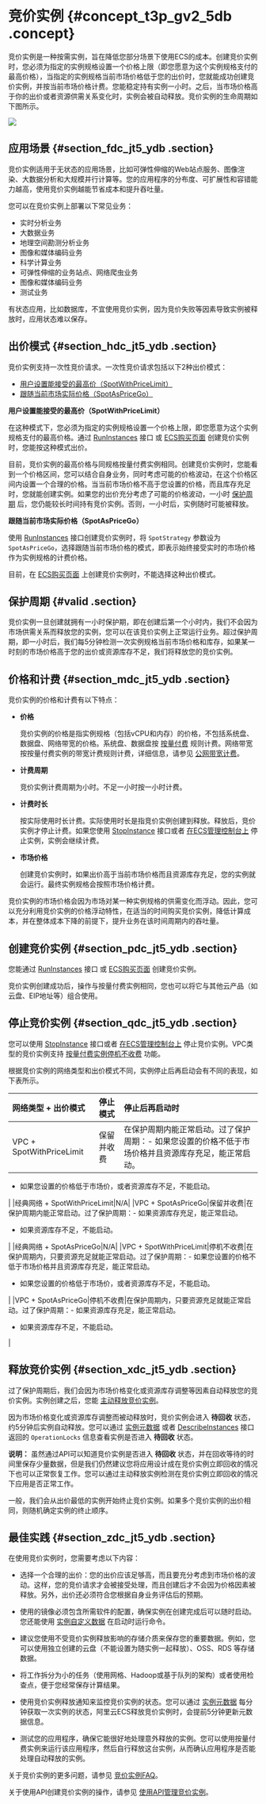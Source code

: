# 竞价实例 {#concept_t3p_gv2_5db .concept}

竞价实例是一种按需实例，旨在降低您部分场景下使用ECS的成本。创建竞价实例时，您必须为指定的实例规格设置一个价格上限（即您愿意为这个实例规格支付的最高价格），当指定的实例规格当前市场价格低于您的出价时，您就能成功创建竞价实例，并按当前市场价格计费。您能稳定持有实例一小时。之后，当市场价格高于你的出价或者资源供需关系变化时，实例会被自动释放。竞价实例的生命周期如下图所示。

![](http://static-aliyun-doc.oss-cn-hangzhou.aliyuncs.com/assets/img/9552/5106_zh-CN.png)

## 应用场景 {#section_fdc_jt5_ydb .section}

竞价实例适用于无状态的应用场景，比如可弹性伸缩的Web站点服务、图像渲染、大数据分析和大规模并行计算等。您的应用程序的分布度、可扩展性和容错能力越高，使用竞价实例越能节省成本和提升吞吐量。

您可以在竞价实例上部署以下常见业务：

-   实时分析业务
-   大数据业务
-   地理空间勘测分析业务
-   图像和媒体编码业务
-   科学计算业务
-   可弹性伸缩的业务站点、网络爬虫业务
-   图像和媒体编码业务
-   测试业务

有状态应用，比如数据库，不宜使用竞价实例，因为竞价失败等因素导致实例被释放时，应用状态难以保存。

## 出价模式 {#section_hdc_jt5_ydb .section}

竞价实例支持一次性竞价请求。一次性竞价请求包括以下2种出价模式：

-   [用户设置能接受的最高价（SpotWithPriceLimit）](#SpotWithPriceLimit)
-   [跟随当前市场实际价格（SpotAsPriceGo）](#SpotAsPriceGo)

**用户设置能接受的最高价（SpotWithPriceLimit）**

在这种模式下，您必须为指定的实例规格设置一个价格上限，即您愿意为这个实例规格支付的最高价格。通过 [RunInstances](../../../../cn.zh-CN/API参考/实例/RunInstances.md#) 接口 或 [ECS购买页面](../../../../cn.zh-CN/用户指南/实例/创建实例/创建竞价实例.md#) 创建竞价实例时，您能按这种模式出价。

目前，竞价实例的最高价格与同规格按量付费实例相同。创建竞价实例时，您能看到一个价格区间，您可以结合自身业务，同时考虑可能的价格波动，在这个价格区间内设置一个合理的价格。当当前市场价格不高于您设置的价格，而且库存充足时，您就能创建实例。如果您的出价充分考虑了可能的价格波动，一小时 [保护周期](#valid) 后，您仍能较长时间持有竞价实例。否则，一小时后，实例随时可能被释放。

**跟随当前市场实际价格（SpotAsPriceGo）**

使用 [RunInstances](../../../../cn.zh-CN/API参考/实例/RunInstances.md#) 接口创建竞价实例时，将 `SpotStrategy` 参数设为 `SpotAsPriceGo`，选择跟随当前市场价格的模式，即表示始终接受实时的市场价格作为实例规格的计费价格。

目前，在 [ECS购买页面](../../../../cn.zh-CN/用户指南/实例/创建实例/创建竞价实例.md#) 上创建竞价实例时，不能选择这种出价模式。

## 保护周期 {#valid .section}

竞价实例一旦创建就拥有一小时保护期，即在创建后第一个小时内，我们不会因为市场供需关系而释放您的实例，您可以在该竞价实例上正常运行业务。超过保护周期，即一小时后，我们每5分钟检测一次实例规格当前市场价格和库存，如果某一时刻的市场价格高于您的出价或资源库存不足，我们将释放您的竞价实例。

## 价格和计费 {#section_mdc_jt5_ydb .section}

竞价实例的价格和计费有以下特点：

-   **价格** 

    竞价实例的价格是指实例规格（包括vCPU和内存）的价格，不包括系统盘、数据盘、网络带宽的价格。系统盘、数据盘按 [按量付费](../../../../cn.zh-CN/产品定价/按量付费.md#) 规则计费。网络带宽按按量付费实例的带宽计费规则计费，详细信息，请参见 [公网带宽计费](../../../../cn.zh-CN/产品定价/公网带宽计费.md#)。

-   **计费周期** 

    竞价实例计费周期为小时。不足一小时按一小时计费。

-   **计费时长** 

    按实际使用时长计费。实际使用时长是指竞价实例创建到释放。释放后，竞价实例才停止计费。如果您使用 [StopInstance](../../../../cn.zh-CN/API参考/实例/StopInstance.md#) 接口或者 [在ECS管理控制台上](../../../../cn.zh-CN/用户指南/实例/启动或停止实例.md#) 停止实例，实例会继续计费。

-   **市场价格** 

    创建竞价实例时，如果出价高于当前市场价格而且资源库存充足，您的实例就会运行。最终实例规格会按照市场价格计费。


竞价实例的市场价格会因为市场对某一种实例规格的供需变化而浮动。因此，您可以充分利用竞价实例的价格浮动特性，在适当的时间购买竞价实例，降低计算成本，并在整体成本下降的前提下，提升业务在该时间周期内的吞吐量。

## 创建竞价实例 {#section_pdc_jt5_ydb .section}

您能通过 [RunInstances](../../../../cn.zh-CN/API参考/实例/RunInstances.md#) 接口 或 [ECS购买页面](../../../../cn.zh-CN/用户指南/实例/创建实例/创建竞价实例.md#) 创建竞价实例。

竞价实例创建成功后，操作与按量付费实例相同，您也可以将它与其他云产品（如云盘、EIP地址等）组合使用。

## 停止竞价实例 {#section_qdc_jt5_ydb .section}

您可以使用 [StopInstance](../../../../cn.zh-CN/API参考/实例/StopInstance.md#) 接口或者 [在ECS管理控制台上](../../../../cn.zh-CN/用户指南/实例/启动或停止实例.md#) 停止竞价实例。VPC类型的竞价实例支持 [按量付费实例停机不收费](../../../../cn.zh-CN/产品定价/按量付费实例停机不收费.md#) 功能。

根据竞价实例的网络类型和出价模式不同，实例停止后再启动会有不同的表现，如下表所示。

|网络类型 + 出价模式|停止模式|停止后再启动时|
|:----------|:---|:------|
|VPC + SpotWithPriceLimit|保留并收费|在保护周期内能正常启动。过了保护周期：-   如果您设置的价格不低于市场价格并且资源库存充足，能正常启动。
-   如果您设置的价格低于市场价，或者资源库存不足，不能启动。

|
|经典网络 + SpotWithPriceLimit|N/A|
|VPC + SpotAsPriceGo|保留并收费|在保护周期内能正常启动。过了保护周期：-   如果资源库存充足，能正常启动。
-   如果资源库存不足，不能启动。

|
|经典网络 + SpotAsPriceGo|N/A|
|VPC + SpotWithPriceLimit|停机不收费|在保护周期内，只要资源充足就能正常启动。过了保护周期：-   如果您设置的价格不低于市场价格并且资源库存充足，能正常启动。
-   如果您设置的价格低于市场价，或者资源库存不足，不能启动。

|
|VPC + SpotAsPriceGo|停机不收费|在保护周期内，只要资源充足就能正常启动。过了保护周期：-   如果资源库存充足，能正常启动。
-   如果资源库存不足，不能启动。

|

## 释放竞价实例 {#section_xdc_jt5_ydb .section}

过了保护周期后，我们会因为市场价格变化或资源库存调整等因素自动释放您的竞价实例。实例创建之后，您能 [主动释放竞价实例](../../../../cn.zh-CN/用户指南/实例/释放实例.md#)。

因为市场价格变化或资源库存调整而被动释放时，竞价实例会进入 **待回收** 状态，约5分钟后实例自动释放。您可以通过 [实例元数据](../../../../cn.zh-CN/用户指南/实例/实例自定义/元数据/实例元数据.md#) 或者 [DescribeInstances](../../../../cn.zh-CN/API参考/实例/DescribeInstances.md#) 接口返回的 `OperationLocks` 信息查看实例是否进入 **待回收** 状态。

**说明：** 虽然通过API可以知道竞价实例是否进入 **待回收** 状态，并在回收等待的时间里保存少量数据，但是我们仍然建议您将应用设计成在竞价实例立即回收的情况下也可以正常恢复工作。您可以通过主动释放实例检测在竞价实例立即回收的情况下应用是否正常工作。

一般，我们会从出价最低的实例开始终止竞价实例。如果多个竞价实例的出价相同，则随机确定实例的终止顺序。

## 最佳实践 {#section_zdc_jt5_ydb .section}

在使用竞价实例时，您需要考虑以下内容：

-   选择一个合理的出价：您的出价应该足够高，而且要充分考虑到市场价格的波动。这样，您的竞价请求才会被接受处理，而且创建后才不会因为价格因素被释放。另外，出价还必须符合您根据自身业务评估后的预期。

-   使用的镜像必须包含所需软件的配置，确保实例在创建完成后可以随时启动。您还能使用 [实例自定义数据](../../../../cn.zh-CN/用户指南/实例/实例自定义/元数据/实例自定义数据.md#) 在启动时运行命令。

-   建议您使用不受竞价实例释放影响的存储介质来保存您的重要数据。例如，您可以使用独立创建的云盘（不能设置为随实例一起释放）、OSS、RDS 等存储数据。

-   将工作拆分为小的任务（使用网格、Hadoop或基于队列的架构）或者使用检查点，便于您经常保存计算结果。

-   使用竞价实例释放通知来监控竞价实例的状态。您可以通过 [实例元数据](../../../../cn.zh-CN/用户指南/实例/实例自定义/元数据/实例元数据.md#) 每分钟获取一次实例的状态，阿里云ECS释放竞价实例时，会提前5分钟更新元数据信息。

-   测试您的应用程序，确保它能很好地处理意外释放的实例。您可以使用按量付费实例来运行该应用程序，然后自行释放这台实例，从而确认应用程序是否能处理自动释放的实例。


关于竞价实例的更多问题，请参见 [竞价实例FAQ](https://help.aliyun.com/document_detail/48269.html)。

关于使用API创建竞价实例的操作，请参见 [使用API管理竞价实例](https://help.aliyun.com/document_detail/61259.html)。

